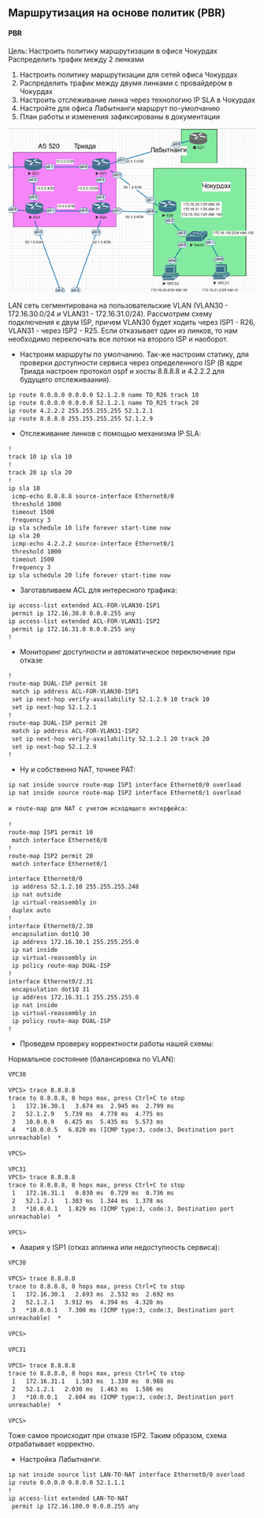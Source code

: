 ## Маршрутизация на основе политик (PBR)

#### PBR

Цель: Настроить политику маршрутизации в офисе Чокурдах Распределить трафик между 2 линками


1. Настроить политику маршрутизации для сетей офиса Чокурдах
2. Распределить трафик между двумя линками с провайдером в Чокурдах
3. Настроить отслеживание линка через технологию IP SLA в Чокурдах
4. Настройте для офиса Лабытнанги маршрут по-умолчанию
5. План работы и изменения зафиксированы в документации 

![](net1.png)

LAN сеть сегментирована на пользовательские VLAN (VLAN30 - 172.16.30.0/24  и VLAN31 - 172.16.31.0/24). Рассмотрим схему подключения к двум ISP, причем VLAN30 будет ходить через ISP1 - R26, VLAN31 - через ISP2 - R25. Если отказывает один из линков, то нам необходимо переключать все потоки на второго ISP и наоборот. 

* Настроим маршруты по умолчанию. Так-же настроим статику, для проверки доступности сервиса через определенного ISP (В ядре Триада настроен протокол ospf и хосты 8.8.8.8 и 4.2.2.2 для будущего отслеживаания).

```
ip route 0.0.0.0 0.0.0.0 52.1.2.9 name TO_R26 track 10
ip route 0.0.0.0 0.0.0.0 52.1.2.1 name TO_R25 track 20
ip route 4.2.2.2 255.255.255.255 52.1.2.1
ip route 8.8.8.8 255.255.255.255 52.1.2.9
```

* Отслеживание линков с помощью механизма IP SLA:
```
!
track 10 ip sla 10
!
track 20 ip sla 20
!
ip sla 10
 icmp-echo 8.8.8.8 source-interface Ethernet0/0
 threshold 1000
 timeout 1500
 frequency 3
ip sla schedule 10 life forever start-time now
ip sla 20
 icmp-echo 4.2.2.2 source-interface Ethernet0/1
 threshold 1000
 timeout 1500
 frequency 3
ip sla schedule 20 life forever start-time now
```

* Заготавливаем ACL для интересного трафика:

```
ip access-list extended ACL-FOR-VLAN30-ISP1
 permit ip 172.16.30.0 0.0.0.255 any
ip access-list extended ACL-FOR-VLAN31-ISP2
 permit ip 172.16.31.0 0.0.0.255 any
!
```

* Мониторинг доступности и автоматическое переключение при отказе

```
!         
route-map DUAL-ISP permit 10
 match ip address ACL-FOR-VLAN30-ISP1
 set ip next-hop verify-availability 52.1.2.9 10 track 10
 set ip next-hop 52.1.2.1
!         
route-map DUAL-ISP permit 20
 match ip address ACL-FOR-VLAN31-ISP2
 set ip next-hop verify-availability 52.1.2.1 20 track 20
 set ip next-hop 52.1.2.9
!
```

* Ну и собственно NAT, точнее PAT:

```
ip nat inside source route-map ISP1 interface Ethernet0/0 overload
ip nat inside source route-map ISP2 interface Ethernet0/1 overload 

и route-map для NAT с учетом исходящего интерфейса:

!         
route-map ISP1 permit 10
 match interface Ethernet0/0
!         
route-map ISP2 permit 20
 match interface Ethernet0/1
```

```
interface Ethernet0/0
 ip address 52.1.2.10 255.255.255.248
 ip nat outside
 ip virtual-reassembly in
 duplex auto
!
interface Ethernet0/2.30
 encapsulation dot1Q 30
 ip address 172.16.30.1 255.255.255.0
 ip nat inside
 ip virtual-reassembly in
 ip policy route-map DUAL-ISP
!
interface Ethernet0/2.31
 encapsulation dot1Q 31
 ip address 172.16.31.1 255.255.255.0
 ip nat inside
 ip virtual-reassembly in
 ip policy route-map DUAL-ISP
!
```

* Проведем проверку корректности работы нашей схемы:

Нормальное состояние (балансировка по VLAN):

```
VPC30

VPCS> trace 8.8.8.8
trace to 8.8.8.8, 8 hops max, press Ctrl+C to stop
 1   172.16.30.1   3.674 ms  2.945 ms  2.799 ms
 2   52.1.2.9   5.739 ms  4.778 ms  4.775 ms
 3   10.0.0.9   6.425 ms  5.435 ms  5.573 ms
 4   *10.0.0.5   6.820 ms (ICMP type:3, code:3, Destination port unreachable)  *

VPCS> 

VPC31
VPCS> trace 8.8.8.8
trace to 8.8.8.8, 8 hops max, press Ctrl+C to stop
 1   172.16.31.1   0.830 ms  0.729 ms  0.736 ms
 2   52.1.2.1   1.383 ms  1.344 ms  1.378 ms
 3   *10.0.0.1   1.829 ms (ICMP type:3, code:3, Destination port unreachable)  *

VPCS> 
```

* Авария у ISP1 (отказ аплинка или недоступность сервиса):

```
VPC30

VPCS> trace 8.8.8.8
trace to 8.8.8.8, 8 hops max, press Ctrl+C to stop
 1   172.16.30.1   2.693 ms  2.532 ms  2.692 ms
 2   52.1.2.1   3.912 ms  4.394 ms  4.320 ms
 3   *10.0.0.1   7.300 ms (ICMP type:3, code:3, Destination port unreachable)  *

VPCS>

VPC31

VPCS> trace 8.8.8.8
trace to 8.8.8.8, 8 hops max, press Ctrl+C to stop
 1   172.16.31.1   1.503 ms  1.330 ms  0.988 ms
 2   52.1.2.1   2.030 ms  1.463 ms  1.586 ms
 3   *10.0.0.1   2.604 ms (ICMP type:3, code:3, Destination port unreachable)  *

VPCS>
```
Тоже самое происходит при отказе ISP2. Таким образом, cхема отрабатывает корректно.


* Настройка Лабытнанги:

```
ip nat inside source list LAN-TO-NAT interface Ethernet0/0 overload
ip route 0.0.0.0 0.0.0.0 52.1.1.1
!
ip access-list extended LAN-TO-NAT
 permit ip 172.16.100.0 0.0.0.255 any
```
